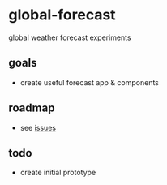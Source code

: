 # global-forecast

global weather forecast experiments

## goals
- create useful forecast app & components

## roadmap
  - see [issues](https://github.com/zanuka-labs/global-forecast/issues)

## todo

  - create initial prototype 

